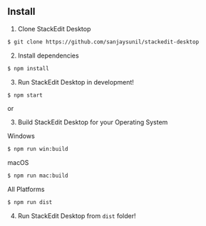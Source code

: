 <!-- Install -->
## Install
1. Clone StackEdit Desktop
```sh
$ git clone https://github.com/sanjaysunil/stackedit-desktop
```
2. Install dependencies
```sh
$ npm install
```
3. Run StackEdit Desktop in development!
```sh
$ npm start
```

or 

3. Build StackEdit Desktop for your Operating System

Windows
```sh
$ npm run win:build
```
macOS
```sh
$ npm run mac:build
```
All Platforms
```sh
$ npm run dist
```

4. Run StackEdit Desktop from `dist` folder!
